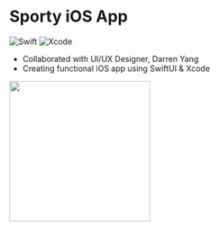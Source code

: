 # Sporty iOS App

![Swift](https://img.shields.io/badge/swift-F54A2A?style=for-the-badge&logo=swift&logoColor=white)
![Xcode](https://img.shields.io/badge/Xcode-007ACC?style=for-the-badge&logo=Xcode&logoColor=white)
- Collaborated with UI/UX Designer, Darren Yang
- Creating functional iOS app using SwiftUI & Xcode

[<img src="https://github.com/user-attachments/assets/2f7d66e5-6144-4d48-8ad4-3e35779e53e6" width="250"/>](https://github.com/user-attachments/assets/2f7d66e5-6144-4d48-8ad4-3e35779e53e6)
